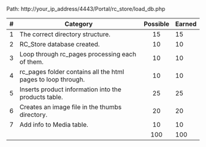 
Path: http://your_ip_address/4443/Portal/rc_store/load_db.php

| # |  Category                                                                                           | Possible | Earned|
|---|-----------------------------------------------------------------------------------------------------|:--------:|:------|
| 1 | The correct directory structure.                                                                    |   15     |   15  |
| 2 | RC_Store database created.                                                                          |   10     |   10  |
| 3 | Loop through rc_pages processing each of them.                                                      |   10     |   10  |
| 4 | rc_pages folder contains all the html pages to loop through.                                        |   10     |   10  |
| 5 | Inserts product information into the products table.                                                |   25     |   25  |
| 6 | Creates an image file in the thumbs directory.                                                      |   20     |   20  |
| 7 | Add info to Media table.                                                                            |   10     |   10  |
|   |                                                                                                     |   100    |  100  |
